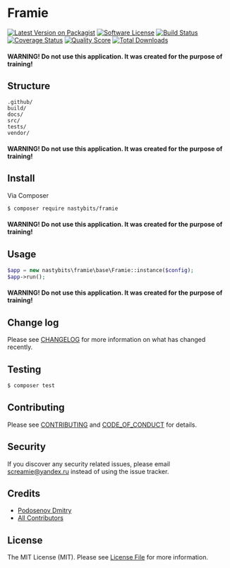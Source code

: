 # Framie

[![Latest Version on Packagist][ico-version]][link-packagist]
[![Software License][ico-license]](LICENSE.md)
[![Build Status][ico-travis]][link-travis]
[![Coverage Status][ico-scrutinizer]][link-scrutinizer]
[![Quality Score][ico-code-quality]][link-code-quality]
[![Total Downloads][ico-downloads]][link-downloads]

#### WARNING! Do not use this application. It was created for the purpose of training!

## Structure

```
.github/
build/
docs/
src/
tests/
vendor/
```


#### WARNING! Do not use this application. It was created for the purpose of training!

## Install

Via Composer

``` bash
$ composer require nastybits/framie
```

#### WARNING! Do not use this application. It was created for the purpose of training!

## Usage

``` php
$app = new nastybits\framie\base\Framie::instance($config);
$app->run();
```

#### WARNING! Do not use this application. It was created for the purpose of training!

## Change log

Please see [CHANGELOG](.github/CHANGELOG.md) for more information on what has changed recently.

## Testing

``` bash
$ composer test
```

## Contributing

Please see [CONTRIBUTING](.github/CONTRIBUTING.md) and [CODE_OF_CONDUCT](.github/CODE_OF_CONDUCT.md) for details.

## Security

If you discover any security related issues, please email screamie@yandex.ru instead of using the issue tracker.

## Credits

- [Podosenov Dmitry][link-author]
- [All Contributors][link-contributors]

## License

The MIT License (MIT). Please see [License File](LICENSE.md) for more information.

[ico-version]: https://img.shields.io/packagist/v/nastybits/framie.svg?style=flat-square
[ico-license]: https://img.shields.io/badge/license-MIT-brightgreen.svg?style=flat-square
[ico-travis]: https://img.shields.io/travis/nastybits/framie/master.svg?style=flat-square
[ico-scrutinizer]: https://img.shields.io/scrutinizer/coverage/g/nastybits/framie.svg?style=flat-square
[ico-code-quality]: https://img.shields.io/scrutinizer/g/nastybits/framie.svg?style=flat-square
[ico-downloads]: https://img.shields.io/packagist/dt/nastybits/framie.svg?style=flat-square

[link-packagist]: https://packagist.org/packages/nastybits/framie
[link-travis]: https://travis-ci.org/nastybits/framie
[link-scrutinizer]: https://scrutinizer-ci.com/g/nastybits/framie/code-structure
[link-code-quality]: https://scrutinizer-ci.com/g/nastybits/framie
[link-downloads]: https://packagist.org/packages/nastybits/framie
[link-author]: https://github.com/nastybits
[link-contributors]: ../../contributors
